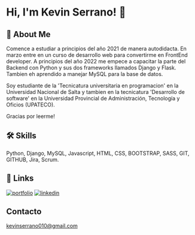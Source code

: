 # Hi, I'm Kevin Serrano! 👋


## 🚀 About Me
Comence a estudiar a principios del año 2021 de manera autodidacta. En marzo entre en un curso de desarrollo web para convertirme en FrontEnd developer. 
A principios del año 2022 me empece a capacitar la parte del Backend con Python y sus dos frameworks llamados Django y Flask. Tambien eh aprendido a manejar MySQL para la base de datos.

Soy estudiante de la 'Tecnicatura universitaria en programacion' en la Universidad Nacional de Salta y tambien en la tecnicatura 'Desarrollo de software' en la Universidad Provincial de Administración, Tecnología y Oficios (UPATECO).

Gracias por leerme!

## 🛠 Skills
Python, Django, MySQL, Javascript, HTML, CSS, BOOTSTRAP, SASS, GIT, GITHUB, Jira, Scrum.


## 🔗 Links
[![portfolio](https://img.shields.io/badge/my_portfolio-000?style=for-the-badge&logo=ko-fi&logoColor=white)](#)
[![linkedin](https://img.shields.io/badge/linkedin-0A66C2?style=for-the-badge&logo=linkedin&logoColor=white)](https://www.linkedin.com/in/kevin-serrano-86711a231/)


## Contacto

kevinserrano010@gmail.com
